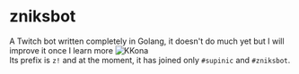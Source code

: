 # zniksbot

A Twitch bot written completely in Golang, it doesn't do much yet but I will improve it once I learn more ![KKona](https://cdn.betterttv.net/emote/566ca04265dbbdab32ec054a/2x)  
Its prefix is `z!` and at the moment, it has joined only `#supinic` and `#zniksbot`.
